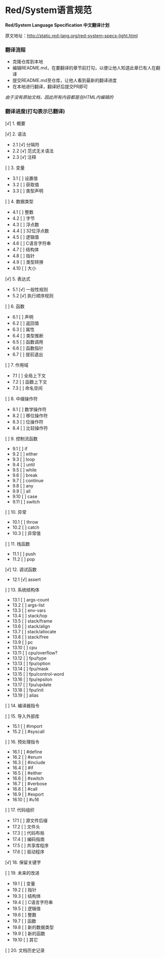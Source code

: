 # Red/System语言规范
**Red/System Language Specification 中文翻译计划**

原文地址：http://static.red-lang.org/red-system-specs-light.html

### 翻译流程
- 克隆仓库到本地
- 编辑README.md，在要翻译的章节前打勾，以便让他人知道此章已有人在翻译
- 提交README.md至仓库，让他人看到最新的翻译进度
- 在本地进行翻译，翻译好后提交PR即可

*由于没有原始文档，因此所有内容都是在HTML内编辑的*

### 翻译进度(打勾表示已翻译)

[√] 1.  概要

[√] 2.  语法

  - 2.1  [√] 分隔符
  - 2.2  [√] 范式无关语法
  - 2.3  [√] 注释

[ ] 3.  变量

  - 3.1  [ ] 设置值
  - 3.2  [ ] 获取值
  - 3.3  [ ] 类型声明 

[ ] 4.  数据类型
  
  - 4.1  [ ] 整数
  - 4.2  [ ] 字节
  - 4.3  [ ] 浮点数
  - 4.4  [ ] 32位浮点数
  - 4.5  [ ] 逻辑值
  - 4.6  [ ] C语言字符串
  - 4.7  [ ] 结构体
  - 4.8  [ ] 指针
  - 4.9  [ ] 类型转换
  - 4.10 [ ] 大小

[√] 5.  表达式

  - 5.1  [√] 一般性规则
  - 5.2  [√] 执行顺序规则

[ ] 6.  函数

  - 6.1  [ ] 声明
  - 6.2  [ ] 返回值
  - 6.3  [ ] 属性
  - 6.4  [ ] 类型推断
  - 6.5  [ ] 函数调用
  - 6.6  [ ] 函数指针
  - 6.7  [ ] 提前退出

[ ] 7.  作用域

  - 7.1  [ ] 全局上下文
  - 7.2  [ ] 函数上下文
  - 7.3  [ ] 命名空间

[ ] 8.  中缀操作符

  - 8.1  [ ] 数学操作符
  - 8.2  [ ] 移位操作符
  - 8.3  [ ] 位操作符
  - 8.4  [ ] 比较操作符

[ ] 9.  控制流函数

  - 9.1  [ ] if
  - 9.2  [ ] either
  - 9.3  [ ] loop
  - 9.4  [ ] until
  - 9.5  [ ] while
  - 9.6  [ ] break
  - 9.7  [ ] continue
  - 9.8  [ ] any
  - 9.9  [ ] all
  - 9.10 [ ] case
  - 9.11 [ ] switch

[ ] 10.  异常

  - 10.1  [ ] throw
  - 10.2  [ ] catch
  - 10.3  [ ] 异常值

[ ] 11.  栈函数

  - 11.1  [ ] push
  - 11.2  [ ] pop

[√] 12.  调试函数

  - 12.1  [√] assert

[ ] 13.  系统结构体

  - 13.1  [ ] args-count
  - 13.2  [ ] args-list
  - 13.3  [ ] env-vars
  - 13.4  [ ] stack/top
  - 13.5  [ ] stack/frame
  - 13.6  [ ] stack/align
  - 13.7  [ ] stack/allocate
  - 13.8  [ ] stack/free
  - 13.9  [ ] pc
  - 13.10 [ ] cpu
  - 13.11 [ ] cpu/overflow?
  - 13.12 [ ] fpu/type
  - 13.13 [ ] fpu/option
  - 13.14 [ ] fpu/mask
  - 13.15 [ ] fpu/control-word
  - 13.16 [ ] fpu/epsilon
  - 13.17 [ ] fpu/update
  - 13.18 [ ] fpu/init
  - 13.19 [ ] alias

[ ] 14.  编译器指令

[ ] 15.  导入外部库

  - 15.1  [ ] #import
  - 15.2  [ ] #syscall

[ ] 16.  预处理指令

  - 16.1  [ ] #define
  - 16.2  [ ] #enum
  - 16.3  [ ] #include
  - 16.4  [ ] #if
  - 16.5  [ ] #either
  - 16.6  [ ] #switch
  - 16.7  [ ] #verbose
  - 16.8  [ ] #call
  - 16.9  [ ] #export
  - 16.10 [ ] #u16

[ ] 17.  代码组织

  - 17.1  [ ] 源文件后缀
  - 17.2  [ ] 文件头
  - 17.3  [ ] 代码布局
  - 17.4  [ ] 编码指南
  - 17.5  [ ] 共享库程序
  - 17.6  [ ] 驱动程序

[√] 18.  保留关键字

[ ] 19.  未来的改进

  - 19.1  [ ] 变量
  - 19.2  [ ] 指针
  - 19.3  [ ] 结构体
  - 19.4  [ ] C语言字符串
  - 19.5  [ ] 逻辑值
  - 19.6  [ ] 整数
  - 19.7  [ ] 函数
  - 19.8  [ ] 新的数据类型
  - 19.9  [ ] 新的函数
  - 19.10 [ ] 其它

[ ] 20.  文档历史记录
